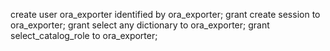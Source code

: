 create user ora_exporter identified by ora_exporter;
grant create session to ora_exporter;
grant select any dictionary to ora_exporter;
grant select_catalog_role to ora_exporter;
